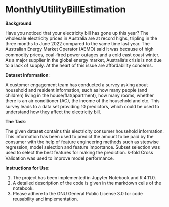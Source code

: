 # MonthlyUtilityBillEstimation

**Background**: 

Have you noticed that your electricity bill has gone up this year? The wholesale electricity prices in Australia are at record highs, tripling in the three months to June 2022 compared to the same time last year. The Australian Energy Market Operator (AEMO) said it was because of high commodity prices, coal-fired power outages and a cold east coast winter. As a major supplier in the global energy market, Australia’s crisis is not due to a lack of supply. At the heart of this issue are affordability concerns.<br>

**Dataset Information**: 

A customer engagement team has conducted a survey asking about household and resident information, such as how many people (and children) living in the house/flat(apartment), how many rooms, whether there is an air conditioner (AC), the income of the household and etc. This survey leads to a data set providing 10 predictors, which could be used to understand how they affect the electricity bill.

**The Task**:

The given dataset contains this electricity consumer household information. This information has been used to predict the amount to be paid by the consumer with the help of feature engineering methods such as stepwise regression, model selection and feature importance. Subset selection was used to select the best features for making the prediction. k-fold Cross Validation was used to improve model performance.<br>

**Instructions for Use**:

1. The project has been implemented in Jupyter Notebook and R 4.11.0.
2. A detailed description of the code is given in the markdown cells of the notebook.
3. Please adhere to the GNU General Public License 3.0 for code reusability and implementation.
